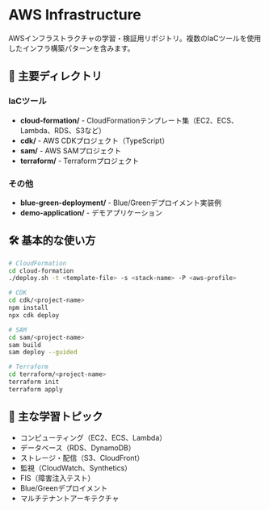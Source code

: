 # AWS Infrastructure

AWSインフラストラクチャの学習・検証用リポジトリ。複数のIaCツールを使用したインフラ構築パターンを含みます。

## 📁 主要ディレクトリ

### IaCツール
- **cloud-formation/** - CloudFormationテンプレート集（EC2、ECS、Lambda、RDS、S3など）
- **cdk/** - AWS CDKプロジェクト（TypeScript）
- **sam/** - AWS SAMプロジェクト
- **terraform/** - Terraformプロジェクト

### その他
- **blue-green-deployment/** - Blue/Greenデプロイメント実装例
- **demo-application/** - デモアプリケーション

## 🛠️ 基本的な使い方

```bash
# CloudFormation
cd cloud-formation
./deploy.sh -t <template-file> -s <stack-name> -P <aws-profile>

# CDK
cd cdk/<project-name>
npm install
npx cdk deploy

# SAM
cd sam/<project-name>
sam build
sam deploy --guided

# Terraform
cd terraform/<project-name>
terraform init
terraform apply
```

## 📝 主な学習トピック

- コンピューティング（EC2、ECS、Lambda）
- データベース（RDS、DynamoDB）
- ストレージ・配信（S3、CloudFront）
- 監視（CloudWatch、Synthetics）
- FIS（障害注入テスト）
- Blue/Greenデプロイメント
- マルチテナントアーキテクチャ
